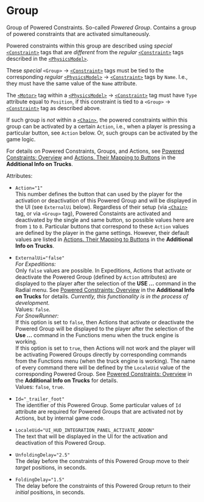 # Group

Group of Powered Constraints. So-called *Powered Group*. Contains a group of powered constraints that are activated simultaneously.

Powered constraints within this group are described using *special* [`<Constraint>`][group_constraint] tags that are *different* from the *regular* [`<Constraint>`][physicsmodel_constraint] tags described in the [`<PhysicsModel>`](./../../physicsmodel/index.md).

These *special* `<Group>` → [`<Constraint>`][group_constraint] tags must be tied to the corresponding *regular* [`<PhysicsModel>`][physicsmodel] → [`<Constraint>`][physicsmodel_constraint] tags by `Name`. I.e., they must have the same value of the `Name` attribute.

The [`<Motor>`][motor] tag within a [`<PhysicsModel>`][physicsmodel] → [`<Constraint>`][physicsmodel_constraint] tag must have `Type` attribute equal to `Position`, if this constraint is tied to a `<Group>` → [`<Constraint>`][group_constraint] tag as described above.

If such group is *not* within a [`<Chain>`][chain], the powered constraints within this group can be activated by a certain `Action`, i.e., when a player is pressing a particular button, see `Action` below. Or, such groups can be activated by the game logic.

For details on Powered Constraints, Groups, and Actions, see [Powered Constraints: Overview](./../../../../additional_info_on_trucks/powered_constraints/powered_constraints_overview.md) and [Actions. Their Mapping to Buttons](./../../../../additional_info_on_trucks/powered_constraints/actions_and_their_mapping_to_buttons.md) in the **Additional Info on Trucks**.

Attributes:

-   `Action="1"`  
    This number defines the button that can used by the player for the activation or deactivation of this Powered Group and will be displayed in the UI (see `ExternalUi` below). Regardless of their setup (via [`<Chain>`][chain] tag, or via `<Group>` tag), Powered Constaints are activated and deactivated by the single and same button, so possible values here are from `1` to `8`. Particular buttons that correspond to these `Action` values are defined by the player in the game settings. However, their default values are listed in [Actions. Their Mapping to Buttons](./../../../../additional_info_on_trucks/powered_constraints/actions_and_their_mapping_to_buttons.md) in the **Additional Info on Trucks**.

-   `ExternalUi="false"`  
    *For Expeditions:*  
    Only `false` values are possible. In Expeditions, Actions that activate or deactivate the Powered Group (defined by `Action` attributes) are displayed to the player after the selection of the **USE ...** command in the Radial menu. See [Powered Constraints: Overview](./../../../../additional_info_on_trucks/powered_constraints/powered_constraints_overview.md) in the **Additional Info on Trucks** for details. *Currently, this functionality is in the process of development.*  
    Values: `false`.  
    *For SnowRunner:*  
    If this option is set to `false`, then Actions that activate or deactivate the Powered Group will be displayed to the player after the selection of the **Use ...** command in the Functions menu when the truck engine is working.  
    If this option is set to `true`, then Actions will not work and the player will be activating Powered Groups directly by corresponding commands from the Functions menu (when the truck engine is working). The name of every command there will be defined by the `LocaleUid` value of the corresponding Powered Group. See [Powered Constraints: Overview](./../../../../additional_info_on_trucks/powered_constraints/powered_constraints_overview.md) in the **Additional Info on Trucks** for details.    
    Values: `false`, `true`.

-   `Id="_trailer_foot"`  
    The identifier of this Powered Group. Some particular values of `Id` attribute are required for Powered Groups that are activated not by Actions, but by internal game code.

-   `LocaleUid="UI_HUD_INTEGRATION_PANEL_ACTIVATE_ADDON"`  
    The text that will be displayed in the UI for the activation and deactivation of this Powered Group. 

-   `UnfoldingDelay="2.5"`  
    The delay before the constraints of this Powered Group move to their *target* positions, in seconds.

-   `FoldingDelay="1.5"`  
    The delay before the constraints of this Powered Group return to their *initial* positions, in seconds.



[group_constraint]: ./constraint/index.md
[physicsmodel]: ./../../physicsmodel/index.md
[physicsmodel_constraint]: ./../../physicsmodel/body/constraint/index.md
[motor]: ./../../physicsmodel/body/constraint/motor/index.md
[chain]: ./../chain/index.md


